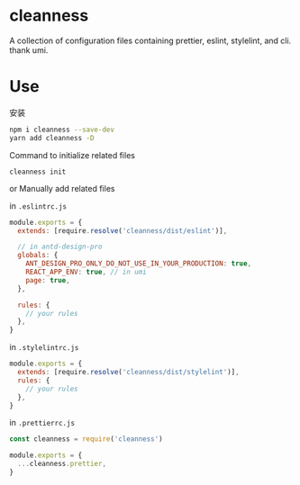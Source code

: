 # cleanness

A collection of configuration files containing prettier, eslint, stylelint, and cli. thank umi.

# Use

安装

```bash
npm i cleanness --save-dev
yarn add cleanness -D
```

Command to initialize related files

```
cleanness init
```

or Manually add related files

in `.eslintrc.js`

```js
module.exports = {
  extends: [require.resolve('cleanness/dist/eslint')],

  // in antd-design-pro
  globals: {
    ANT_DESIGN_PRO_ONLY_DO_NOT_USE_IN_YOUR_PRODUCTION: true,
    REACT_APP_ENV: true, // in umi
    page: true,
  },

  rules: {
    // your rules
  },
}
```

in `.stylelintrc.js`

```js
module.exports = {
  extends: [require.resolve('cleanness/dist/stylelint')],
  rules: {
    // your rules
  },
}
```

in `.prettierrc.js`

```js
const cleanness = require('cleanness')

module.exports = {
  ...cleanness.prettier,
}
```
